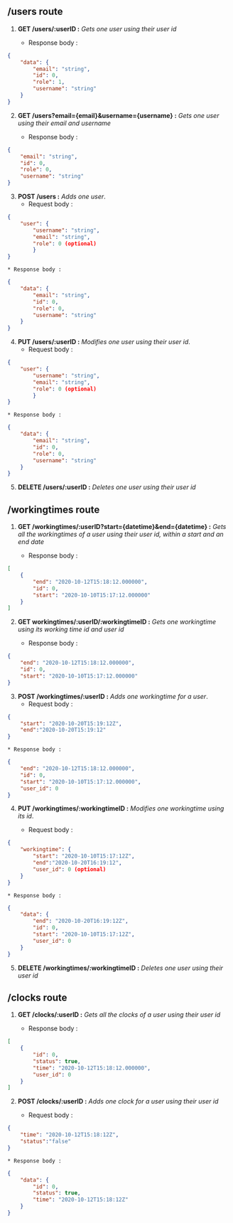 ## /users route

1. **GET /users/:userID :**
*Gets one user using their user id*

    * Response body : 
```json
{
    "data": {
        "email": "string",
        "id": 0,
        "role": 1,
        "username": "string"
    }
}
```

2. **GET /users?email={email}&username={username} :**
*Gets one user using their email and username*

    * Response body : 
```json
{
    "email": "string",
    "id": 0,
    "role": 0,
    "username": "string"
}
```

3. **POST /users :**
*Adds one user*.
    * Request body : 
```json
{
    "user": {
        "username": "string",
        "email": "string",
        "role": 0 (optional)
        }
}
```

    * Response body : 
```json
{
    "data": {
        "email": "string",
        "id": 0,
        "role": 0,
        "username": "string"
    }
}
```

4. **PUT /users/:userID :**
*Modifies one user using their user id*.
    * Request body : 
```json
{
    "user": {
        "username": "string",
        "email": "string",
        "role": 0 (optional)
        }
}
```
    * Response body : 
```json
{
    "data": {
        "email": "string",
        "id": 0,
        "role": 0,
        "username": "string"
    }
}
```

5. **DELETE /users/:userID :**
*Deletes one user using their user id*

## /workingtimes route

1. **GET /workingtimes/:userID?start={datetime}&end={datetime} :**
*Gets all the workingtimes of a user using their user id, within a start and an end date*

    * Response body : 
```json
[
    {
        "end": "2020-10-12T15:18:12.000000",
        "id": 0,
        "start": "2020-10-10T15:17:12.000000"
    }  
]
```

2. **GET workingtimes/:userID/:workingtimeID :**
*Gets one workingtime using its working time id and user id*

    * Response body : 
```json
{
    "end": "2020-10-12T15:18:12.000000",
    "id": 0,
    "start": "2020-10-10T15:17:12.000000"
}
```

3. **POST /workingtimes/:userID :**
*Adds one workingtime for a user*.
    * Request body : 
```json
{
    "start": "2020-10-20T15:19:12Z",
    "end":"2020-10-20T15:19:12"
}
```
    * Response body : 
```json
{
    "end": "2020-10-12T15:18:12.000000",
    "id": 0,
    "start": "2020-10-10T15:17:12.000000",
    "user_id": 0
}
```

4. **PUT /workingtimes/:workingtimeID :**
*Modifies one workingtime using its id*.

    * Request body : 
```json
{ 
    "workingtime": {
        "start": "2020-10-10T15:17:12Z",
        "end":"2020-10-20T16:19:12",
        "user_id": 0 (optional)
    }
}
```
    * Response body : 
```json
{
    "data": {
        "end": "2020-10-20T16:19:12Z",
        "id": 0,
        "start": "2020-10-10T15:17:12Z",
        "user_id": 0
    }
}
```

5. **DELETE /workingtimes/:workingtimeID :**
*Deletes one user using their user id*

## /clocks route

1. **GET /clocks/:userID :**
*Gets all the clocks of a user using their user id*

    * Response body : 
```json
[
    {
        "id": 0,
        "status": true,
        "time": "2020-10-12T15:18:12.000000",
        "user_id": 0
    }
]
```

2. **POST /clocks/:userID :**
*Adds one clock for a user using their user id*

    * Request body : 
```json
{ 
    "time": "2020-10-12T15:18:12Z",
    "status":"false"
}
```

    * Response body :
```json
{
    "data": {
        "id": 0,
        "status": true,
        "time": "2020-10-12T15:18:12Z"
    }
}
```


